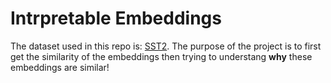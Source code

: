 # Intrpretable Embeddings 

The dataset used in this repo is: [SST2](https://huggingface.co/datasets/sst2). 
The purpose of the project is to first get the similarity of the embeddings then trying to understang **why** these embeddings are similar!

